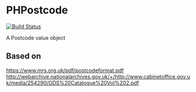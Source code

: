 # PHPostcode

[![Build Status](https://travis-ci.org/dank00/PHPostcode.svg?branch=master)](https://travis-ci.org/dank00/PHPostcode)

A Postcode value object

## Based on

https://www.mrs.org.uk/pdf/postcodeformat.pdf
http://webarchive.nationalarchives.gov.uk/+/http://www.cabinetoffice.gov.uk/media/254290/GDS%20Catalogue%20Vol%202.pdf
